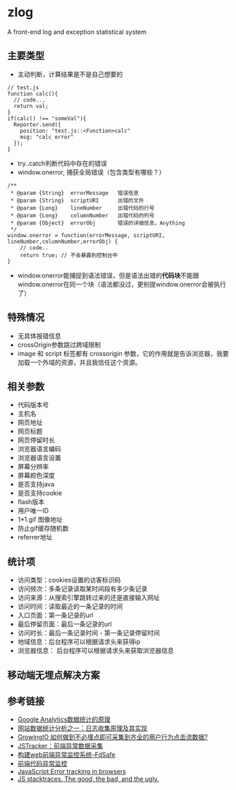 # zlog
A front-end log and exception statistical system

## 主要类型
* 主动判断，计算结果是不是自己想要的
```
// test.js
function calc(){
  // code...
  return val;
}
if(calc() !== "someVal"){
  Reporter.send({
    position: "test.js::<Function>calc"
    msg: "calc error"
  });
}
```
* try..catch判断代码中存在的错误
* window.onerror, 捕获全局错误（包含类型有哪些？）
```
/**
 * @param {String}  errorMessage   错误信息
 * @param {String}  scriptURI      出错的文件
 * @param {Long}    lineNumber     出错代码的行号
 * @param {Long}    columnNumber   出错代码的列号
 * @param {Object}  errorObj       错误的详细信息，Anything
 */
window.onerror = function(errorMessage, scriptURI, lineNumber,columnNumber,errorObj) { 
    // code..
    return true; // 不会暴露到控制台中
}
```
* window.onerror能捕捉到语法错误，但是语法出错的**代码块**不能跟window.onerror在同一个块（语法都没过，更别提window.onerror会被执行了）

## 特殊情况
* 无具体报错信息
* crossOrigin参数跳过跨域限制
* image 和 script 标签都有 crossorigin 参数，它的作用就是告诉浏览器，我要加载一个外域的资源，并且我信任这个资源。


## 相关参数
* 代码版本号
* 主机名
* 网页地址
* 网页标题
* 网页停留时长
* 浏览器语言编码
* 浏览器语言设置
* 屏幕分辨率
* 屏幕颜色深度
* 是否支持java
* 是否支持cookie
* flash版本
* 用户唯一ID
* 1*1.gif 图像地址
* 防止gif缓存随机数
* referrer地址


## 统计项
* 访问类型：cookies设置的访客标识码
* 访问频次：多条记录读取某时间段有多少条记录
* 访问来源：从搜索引擎跳转过来的还是直接输入网址
* 访问时间：读取最近的一条记录的时间
* 入口页面：第一条记录的url
* 最后停留页面：最后一条记录的url
* 访问时长：最后一条记录时间 - 第一条记录停留时间
* 地域信息：后台程序可以根据请求头来获得ip
* 浏览器信息： 后台程序可以根据请求头来获取浏览器信息

## 移动端无埋点解决方案



## 参考链接
* [Google Analytics数据统计的原理](http://www.biaodianfu.com/google-analytics-architecture.html)
* [网站数据统计分析之一：日志收集原理及其实现](https://my.oschina.net/leejun2005/blog/292709)
* [GrowingIO 如何做到不必埋点即可采集到齐全的用户行为点击流数据?](https://www.zhihu.com/question/38000812)
* [JSTracker：前端异常数据采集](http://taobaofed.org/blog/2015/10/28/jstracker-how-to-collect-data/)
* [构建web前端异常监控系统–FdSafe](http://www.aliued.cn/2012/10/27/%E6%9E%84%E5%BB%BAweb%E5%89%8D%E7%AB%AF%E5%BC%82%E5%B8%B8%E7%9B%91%E6%8E%A7%E7%B3%BB%E7%BB%9F-fdsafe.html)
* [前端代码异常监控](http://div.io/topic/743)
* [JavaScript Error tracking in browsers](https://herringtondarkholme.github.io/2015/11/17/js-tracker/)
* [JS stacktraces. The good, the bad, and the ugly.](http://blog.bugsnag.com/js-stacktraces)


